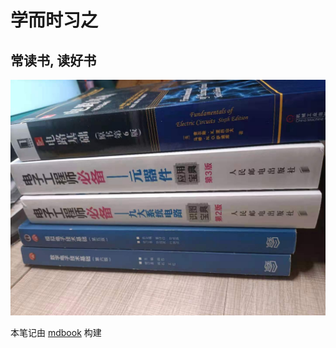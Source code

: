 # 学而时习之

## 常读书, 读好书

![](./images/读书.jpg)

<!-- <img width="80%" src="./images/读书.jpg"> -->


本笔记由 [mdbook](https://github.com/rust-lang/mdBook) 构建
